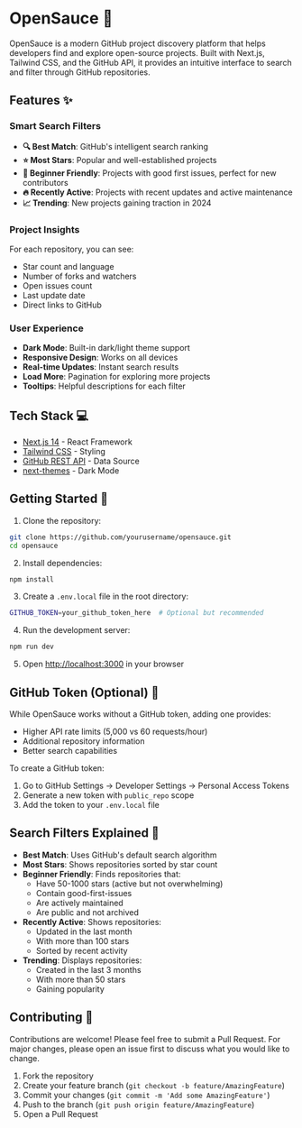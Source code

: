 # OpenSauce 🚀

OpenSauce is a modern GitHub project discovery platform that helps developers find and explore open-source projects. Built with Next.js, Tailwind CSS, and the GitHub API, it provides an intuitive interface to search and filter through GitHub repositories.

## Features ✨

### Smart Search Filters
- **🔍 Best Match**: GitHub's intelligent search ranking
- **⭐ Most Stars**: Popular and well-established projects
- **🌱 Beginner Friendly**: Projects with good first issues, perfect for new contributors
- **🔥 Recently Active**: Projects with recent updates and active maintenance
- **📈 Trending**: New projects gaining traction in 2024

### Project Insights
For each repository, you can see:
- Star count and language
- Number of forks and watchers
- Open issues count
- Last update date
- Direct links to GitHub

### User Experience
- **Dark Mode**: Built-in dark/light theme support
- **Responsive Design**: Works on all devices
- **Real-time Updates**: Instant search results
- **Load More**: Pagination for exploring more projects
- **Tooltips**: Helpful descriptions for each filter

## Tech Stack 💻

- [Next.js 14](https://nextjs.org/) - React Framework
- [Tailwind CSS](https://tailwindcss.com/) - Styling
- [GitHub REST API](https://docs.github.com/en/rest) - Data Source
- [next-themes](https://github.com/pacocoursey/next-themes) - Dark Mode

## Getting Started 🚀

1. Clone the repository:
```bash
git clone https://github.com/yourusername/opensauce.git
cd opensauce
```

2. Install dependencies:
```bash
npm install
```

3. Create a `.env.local` file in the root directory:
```bash
GITHUB_TOKEN=your_github_token_here  # Optional but recommended
```

4. Run the development server:
```bash
npm run dev
```

5. Open [http://localhost:3000](http://localhost:3000) in your browser

## GitHub Token (Optional) 🔑

While OpenSauce works without a GitHub token, adding one provides:
- Higher API rate limits (5,000 vs 60 requests/hour)
- Additional repository information
- Better search capabilities

To create a GitHub token:
1. Go to GitHub Settings → Developer Settings → Personal Access Tokens
2. Generate a new token with `public_repo` scope
3. Add the token to your `.env.local` file

## Search Filters Explained 🔎

- **Best Match**: Uses GitHub's default search algorithm
- **Most Stars**: Shows repositories sorted by star count
- **Beginner Friendly**: Finds repositories that:
  - Have 50-1000 stars (active but not overwhelming)
  - Contain good-first-issues
  - Are actively maintained
  - Are public and not archived
- **Recently Active**: Shows repositories:
  - Updated in the last month
  - With more than 100 stars
  - Sorted by recent activity
- **Trending**: Displays repositories:
  - Created in the last 3 months
  - With more than 50 stars
  - Gaining popularity

## Contributing 🤝

Contributions are welcome! Please feel free to submit a Pull Request. For major changes, please open an issue first to discuss what you would like to change.

1. Fork the repository
2. Create your feature branch (`git checkout -b feature/AmazingFeature`)
3. Commit your changes (`git commit -m 'Add some AmazingFeature'`)
4. Push to the branch (`git push origin feature/AmazingFeature`)
5. Open a Pull Request


